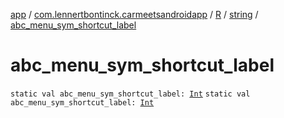 [app](../../../index.md) / [com.lennertbontinck.carmeetsandroidapp](../../index.md) / [R](../index.md) / [string](index.md) / [abc_menu_sym_shortcut_label](./abc_menu_sym_shortcut_label.md)

# abc_menu_sym_shortcut_label

`static val abc_menu_sym_shortcut_label: `[`Int`](https://kotlinlang.org/api/latest/jvm/stdlib/kotlin/-int/index.html)
`static val abc_menu_sym_shortcut_label: `[`Int`](https://kotlinlang.org/api/latest/jvm/stdlib/kotlin/-int/index.html)